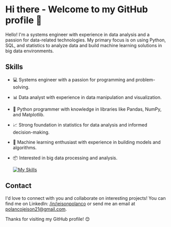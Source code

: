 
#  Hi there - Welcome to my GitHub profile 👋

Hello! I'm a systems engineer with experience in data analysis and a passion for data-related technologies. My primary focus is on using Python, SQL, and statistics to analyze data and build machine learning solutions in big data environments.

## Skills

- 💻 Systems engineer with a passion for programming and problem-solving.
- 📊 Data analyst with experience in data manipulation and visualization.
- 🐍 Python programmer with knowledge in libraries like Pandas, NumPy, and Matplotlib.
- 📈 Strong foundation in statistics for data analysis and informed decision-making.
- 🤖 Machine learning enthusiast with experience in building models and algorithms.
- 📦 Interested in big data processing and analysis.

    [![My Skills](https://skillicons.dev/icons?i=py,mysql,html,css,vscode,java,cpp)](https://skillicons.dev)

## Contact

I'd love to connect with you and collaborate on interesting projects! You can find me on LinkedIn: [/in/jeisonpolanco](https://www.linkedin.com/in/jeisonpolanco) or send me an email at polancojeison21@gmail.com.

Thanks for visiting my GitHub profile! 😊
